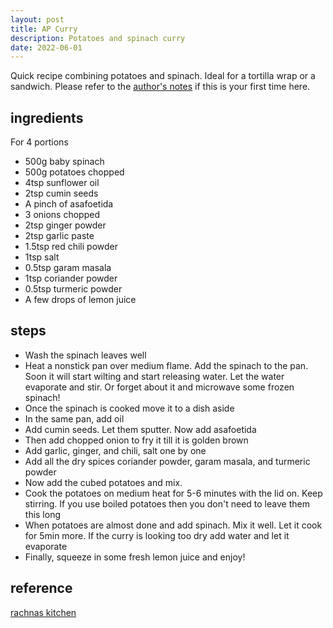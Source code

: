 ```yaml
---
layout: post
title: AP Curry
description: Potatoes and spinach curry
date: 2022-06-01
---
```


Quick recipe combining potatoes and spinach. Ideal for a tortilla wrap or a sandwich.
Please refer to the [author's notes](https://nchahare.github.io/blog/2022/cooking/) if this is your first time here.

## ingredients
For 4 portions
- 500g baby spinach
- 500g potatoes chopped
- 4tsp sunflower oil
- 2tsp cumin seeds
- A pinch of asafoetida
- 3 onions chopped
- 2tsp ginger powder
- 2tsp garlic paste
- 1.5tsp red chili powder
- 1tsp salt
- 0.5tsp garam masala
- 1tsp coriander powder
- 0.5tsp turmeric powder
- A few drops of lemon juice

## steps

- Wash the spinach leaves well
- Heat a nonstick pan over medium flame. Add the spinach to the pan. Soon it will start wilting and start releasing water. Let the water evaporate and stir. Or forget about it and microwave some frozen spinach!
- Once the spinach is cooked move it to a dish aside
- In the same pan, add oil
- Add cumin seeds. Let them sputter. Now add asafoetida
- Then add chopped onion to fry it till it is golden brown
- Add garlic, ginger, and chili, salt one by one
- Add all the dry spices coriander powder, garam masala, and turmeric powder
- Now add the cubed potatoes and mix.
- Cook the potatoes on medium heat for 5-6 minutes with the lid on. Keep stirring. If you use boiled potatoes then you don't need to leave them this long
- When potatoes are almost done and add spinach. Mix it well. Let it cook for 5min more. If the curry is looking too dry add water and let it evaporate
- Finally, squeeze in some fresh lemon juice and enjoy!

## reference

[rachnas kitchen](https://rachnas-kitchen.com/aloo-palak-recipe-how-to-make-aloo-palak-saag-aloo-recipe-with-video/)
